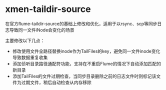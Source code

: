 # xmen-taildir-source
在官方flume-taildir-source的基础上修改和优化，适用于以rsync、scp等同步日志导致同一文件iNode会变化的场景

主要修改以下几点：
- 修改使用文件全路径替换inode作为TailFiles的key，避免同一文件inode变化导致数据重复收集
- 添加侦听目录路径通配符功能，支持在不重启Flume的情况下自动添加匹配的新目录
- 添加TailFiles的文件过期检查，当同步目录删除之前的日志文件时则标记该文件为过期文件，稍后自动检查从内存移除
